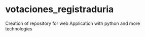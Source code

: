 # votaciones_registraduria
 Creation of repository for web Application with python and more technologies
